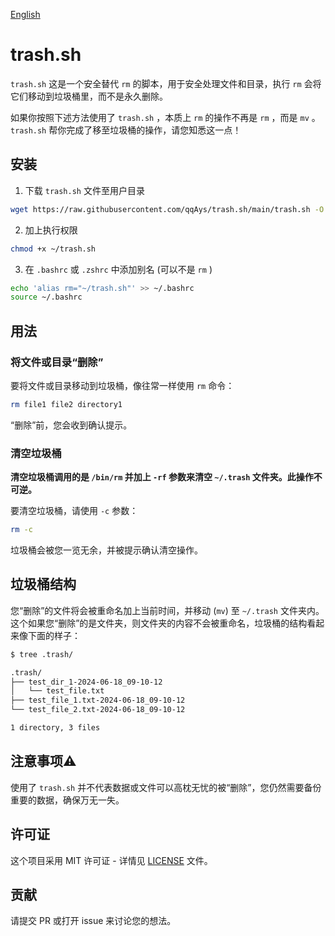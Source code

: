 [English](./README.md)

# trash.sh

`trash.sh` 这是一个安全替代 `rm` 的脚本，用于安全处理文件和目录，执行 `rm` 会将它们移动到垃圾桶里，而不是永久删除。

如果你按照下述方法使用了 `trash.sh` ，本质上 `rm` 的操作不再是 `rm` ，而是 `mv` 。`trash.sh` 帮你完成了移至垃圾桶的操作，请您知悉这一点！


## 安装

1. 下载 `trash.sh` 文件至用户目录
```bash
wget https://raw.githubusercontent.com/qqAys/trash.sh/main/trash.sh -O ~/trash.sh
```

2. 加上执行权限
```bash
chmod +x ~/trash.sh
```

3. 在 `.bashrc` 或 `.zshrc` 中添加别名 (可以不是 `rm` )
```bash
echo 'alias rm="~/trash.sh"' >> ~/.bashrc
source ~/.bashrc
```


## 用法
### 将文件或目录“删除”

要将文件或目录移动到垃圾桶，像往常一样使用 `rm` 命令：
```bash
rm file1 file2 directory1
```
“删除”前，您会收到确认提示。


### 清空垃圾桶

**清空垃圾桶调用的是 `/bin/rm` 并加上 `-rf` 参数来清空 `~/.trash` 文件夹。此操作不可逆。**

要清空垃圾桶，请使用 `-c` 参数：
```bash
rm -c
```
垃圾桶会被您一览无余，并被提示确认清空操作。


## 垃圾桶结构

您“删除”的文件将会被重命名加上当前时间，并移动 (`mv`) 至 `~/.trash` 文件夹内。这个如果您“删除”的是文件夹，则文件夹的内容不会被重命名，垃圾桶的结构看起来像下面的样子：
```bash
$ tree .trash/

.trash/
├── test_dir_1-2024-06-18_09-10-12
│   └── test_file.txt
├── test_file_1.txt-2024-06-18_09-10-12
└── test_file_2.txt-2024-06-18_09-10-12

1 directory, 3 files
```

## 注意事项⚠️

使用了 `trash.sh` 并不代表数据或文件可以高枕无忧的被“删除”，您仍然需要备份重要的数据，确保万无一失。

## 许可证

这个项目采用 MIT 许可证 - 详情见 [LICENSE](./LICENSE) 文件。

## 贡献

请提交 PR 或打开 issue 来讨论您的想法。
